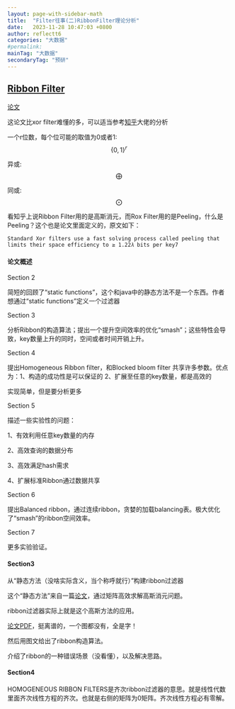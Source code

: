 ```yaml
---
layout: page-with-sidebar-math
title:  "Filter往事(二)RibbonFilter理论分析"
date:   2023-11-28 10:47:03 +0800
author: reflectt6
categories: "大数据"
#permalink: 
mainTag: "大数据"
secondaryTag: "预研"
---
```


## [Ribbon Filter](https://arxiv.org/abs/2103.02515)

[论文](https://arxiv.org/pdf/2103.02515.pdf)

这论文比xor filter难懂的多，可以适当参考[知乎](https://zhuanlan.zhihu.com/p/565523164)大佬的分析

一个r位数，每个位可能的取值为0或者1: $$ \{0,1\}^r $$

异或: $$\bigoplus$$

同或: $$\bigodot$$



看知乎上说Ribbon Filter用的是高斯消元，而Rox Filter用的是Peeling，什么是Peeling？这个也是论文里面定义的，原文如下：

`Standard Xor filters use a fast solving process called peeling that limits their space efficiency to ≥ 1.22𝜆 bits per key7`

#### 论文概述

Section 2

简短的回顾了“static functions”，这个和java中的静态方法不是一个东西。作者想通过“static functions”定义一个过滤器

Section 3

分析Ribbon的构造算法；提出一个提升空间效率的优化“smash”；这些特性会导致，key数量上升的同时，空间或者时间开销上升。

Section 4

提出Homogeneous Ribbon filter，和Blocked bloom filter 共享许多参数。优点为：1、构造的成功性是可以保证的 2、扩展至任意的key数量，都是高效的

实现简单，但是要分析更多

Section 5

描述一些实验性的问题：

1、有效利用任意key数量的内存

2、高效查询的数据分布

3、高效满足hash需求

4、扩展标准Ribbon通过数据共享

Section 6

提出Balanced ribbon，通过连续ribbon，贪婪的加载balancing表。极大优化了“smash”的ribbon空间效率。

Section 7

更多实验验证。



#### Section3

从“静态方法（没啥实际含义，当个称呼就行）”构建ribbon过滤器

这个“静态方法”来自一篇[论文](https://drops.dagstuhl.de/entities/document/10.4230/LIPIcs.ESA.2019.39)，通过矩阵高效求解高斯消元问题。

ribbon过滤器实际上就是这个高斯方法的应用。

[论文PDF](https://drops.dagstuhl.de/storage/00lipics/lipics-vol144-esa2019/LIPIcs.ESA.2019.39/LIPIcs.ESA.2019.39.pdf)，挺离谱的，一个图都没有，全是字！

然后用图文给出了ribbon构造算法。

介绍了ribbon的一种错误场景（没看懂），以及解决思路。



#### Section4

HOMOGENEOUS RIBBON FILTERS是齐次ribbon过滤器的意思。就是线性代数里面齐次线性方程的齐次。也就是右侧的矩阵为0矩阵。齐次线性方程必有零解。
